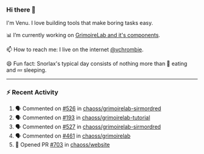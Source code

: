 ### Hi there 👋

I'm Venu. I love building tools that make boring tasks easy.

📊 I’m currently working on [GrimoireLab and it's components](https://chaoss.github.io/grimoirelab).

📫 How to reach me: I live on the internet [@vchrombie](https://www.google.co.in/search?q=vchrombie).

😄 Fun fact: Snorlax's typical day consists of nothing more than :doughnut: eating and :zzz: sleeping.

---

### :zap: Recent Activity

<!--START_SECTION:activity-->
1. 🗣 Commented on [#526](https://github.com/chaoss/grimoirelab-sirmordred/issues/526) in [chaoss/grimoirelab-sirmordred](https://github.com/chaoss/grimoirelab-sirmordred)
2. 🗣 Commented on [#193](https://github.com/chaoss/grimoirelab-tutorial/issues/193) in [chaoss/grimoirelab-tutorial](https://github.com/chaoss/grimoirelab-tutorial)
3. 🗣 Commented on [#527](https://github.com/chaoss/grimoirelab-sirmordred/issues/527) in [chaoss/grimoirelab-sirmordred](https://github.com/chaoss/grimoirelab-sirmordred)
4. 🗣 Commented on [#461](https://github.com/chaoss/grimoirelab/issues/461) in [chaoss/grimoirelab](https://github.com/chaoss/grimoirelab)
5. 💪 Opened PR [#703](https://github.com/chaoss/website/pull/703) in [chaoss/website](https://github.com/chaoss/website)
<!--END_SECTION:activity-->

<!--
**vchrombie/vchrombie** is a ✨ _special_ ✨ repository because its `README.md` (this file) appears on your GitHub profile.

Here are some ideas to get you started:

- 🔭 I’m currently working on ...
- 🌱 I’m currently learning ...
- 👯 I’m looking to collaborate on ...
- 🤔 I’m looking for help with ...
- 💬 Ask me about ...
- 📫 How to reach me: ...
- 😄 Pronouns: ...
- ⚡ Fun fact: ...
-->
